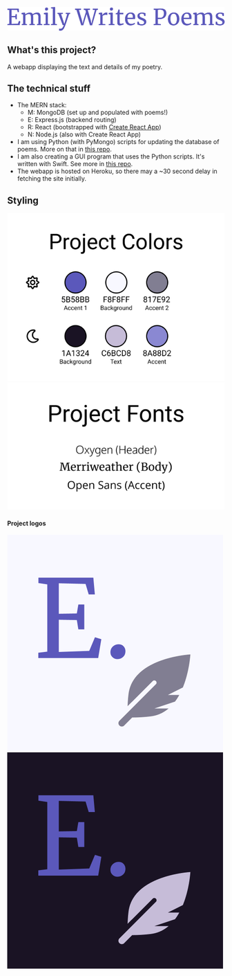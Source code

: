 ![Emily Writes Poems. A collection of my poems.](./images/ewp-header.png)

## What's this project?
A webapp displaying the text and details of my poetry.


## The technical stuff
* The MERN stack:
    * M: MongoDB (set up and populated with poems!)
    * E: Express.js (backend routing)
    * R: React (bootstrapped with [Create React App](https://github.com/facebook/create-react-app))
    * N: Node.js (also with Create React App)
* I am using Python (with PyMongo) scripts for updating the database of poems. More on that in [this repo](https://www.github.com/emily-writes-poems/emily-writes-poems-scripts).
* I am also creating a GUI program that uses the Python scripts. It's written with Swift. See more in [this repo](https://www.github.com/emily-writes-poems/emily-writes-poems-processing).
* The webapp is hosted on Heroku, so there may a ~30 second delay in fetching the site initially.


## Styling
![Color Palette](./images/ewp-colors.png)
![Fonts](./images/ewp-fonts.png)

#### Project logos
![Project logo](./images/ewp-logo.png)
![Project alt logo](./images/ewp-logo-alt.png)
